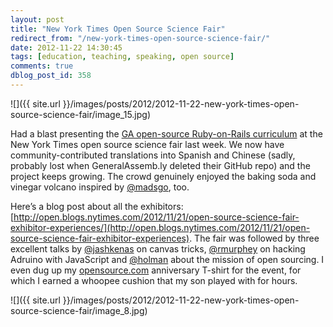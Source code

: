 ```yaml
---
layout: post
title: "New York Times Open Source Science Fair"
redirect_from: "/new-york-times-open-source-science-fair/"
date: 2012-11-22 14:30:45
tags: [education, teaching, speaking, open source]
comments: true
dblog_post_id: 358
---
```

![]({{ site.url }}/images/posts/2012/2012-11-22-new-york-times-open-source-science-fair/image_15.jpg)

Had a blast presenting the [GA open-source Ruby-on-Rails curriculum](https://github.com/dblock/ga-ruby-on-rails-for-devs) at the New York Times open source science fair last week. We now have community-contributed translations into Spanish and Chinese (sadly, probably lost when GeneralAssemb.ly deleted their GitHub repo) and the project keeps growing. The crowd genuinely enjoyed the baking soda and vinegar volcano inspired by [@madsgo](https://twitter.com/MadsGo), too.

Here’s a blog post about all the exhibitors: [http://open.blogs.nytimes.com/2012/11/21/open-source-science-fair-exhibitor-experiences/](http://open.blogs.nytimes.com/2012/11/21/open-source-science-fair-exhibitor-experiences). The fair was followed by three excellent talks by [@jashkenas](https://twitter.com/jashkenas) on canvas tricks, [@rmurphey](https://twitter.com/rmurphy) on hacking Adruino with JavaScript and [@holman](https://twitter.com/holman) about the mission of open sourcing. I even dug up my [opensource.com](http://opensource.com/) anniversary T-shirt for the event, for which I earned a whoopee cushion that my son played with for hours.

![]({{ site.url }}/images/posts/2012/2012-11-22-new-york-times-open-source-science-fair/image_8.jpg)
